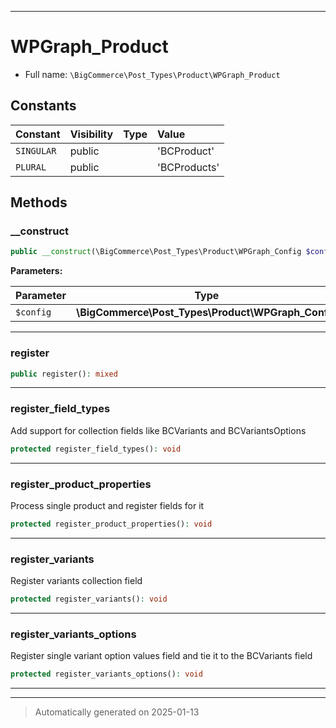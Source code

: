 ***

# WPGraph_Product





* Full name: `\BigCommerce\Post_Types\Product\WPGraph_Product`


## Constants

| Constant | Visibility | Type | Value |
|:---------|:-----------|:-----|:------|
|`SINGULAR`|public| |&#039;BCProduct&#039;|
|`PLURAL`|public| |&#039;BCProducts&#039;|


## Methods


### __construct



```php
public __construct(\BigCommerce\Post_Types\Product\WPGraph_Config $config): mixed
```








**Parameters:**

| Parameter | Type | Description |
|-----------|------|-------------|
| `$config` | **\BigCommerce\Post_Types\Product\WPGraph_Config** |  |





***

### register



```php
public register(): mixed
```












***

### register_field_types

Add support for collection fields like BCVariants and BCVariantsOptions

```php
protected register_field_types(): void
```












***

### register_product_properties

Process single product and register fields for it

```php
protected register_product_properties(): void
```












***

### register_variants

Register variants collection field

```php
protected register_variants(): void
```












***

### register_variants_options

Register single variant option values field and tie it to the BCVariants field

```php
protected register_variants_options(): void
```












***


***
> Automatically generated on 2025-01-13
